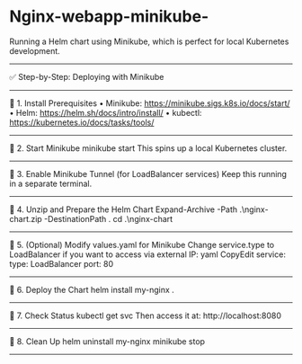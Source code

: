 # Nginx-webapp-minikube-

Running a  Helm chart using Minikube, which is perfect for local Kubernetes development.
________________________________________
✅ Step-by-Step: Deploying with Minikube
________________________________________
🔹 1. Install Prerequisites
•	Minikube: https://minikube.sigs.k8s.io/docs/start/
•	Helm: https://helm.sh/docs/intro/install/
•	kubectl: https://kubernetes.io/docs/tasks/tools/
________________________________________
🔹 2. Start Minikube
minikube start
This spins up a local Kubernetes cluster.
________________________________________
🔹 3. Enable Minikube Tunnel (for LoadBalancer services)
Keep this running in a separate terminal.
________________________________________
🔹 4. Unzip and Prepare the Helm Chart
Expand-Archive -Path .\nginx-chart.zip -DestinationPath .
cd .\nginx-chart
________________________________________
🔹 5. (Optional) Modify values.yaml for Minikube
Change service.type to LoadBalancer if you want to access via external IP:
yaml
CopyEdit
service:
  type: LoadBalancer
  port: 80
________________________________________
🔹 6. Deploy the Chart
helm install my-nginx .
________________________________________
🔹 7. Check Status
kubectl get svc
Then access it at: http://localhost:8080
________________________________________
🔹 8. Clean Up
helm uninstall my-nginx
minikube stop
________________________________________



